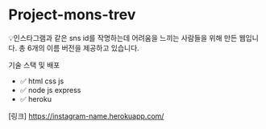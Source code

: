 # Project-mons-trev
:bulb:인스타그램과 같은 sns id를 작명하는데 어려움을 느끼는 사람들을 위해 만든 웹입니다. 
총 6개의 이름 버전을 제공하고 있습니다.

기술 스택 및 배포  
* :white_check_mark: html css js
* :white_check_mark: node js express
* :white_check_mark: heroku

[링크] https://instagram-name.herokuapp.com/
